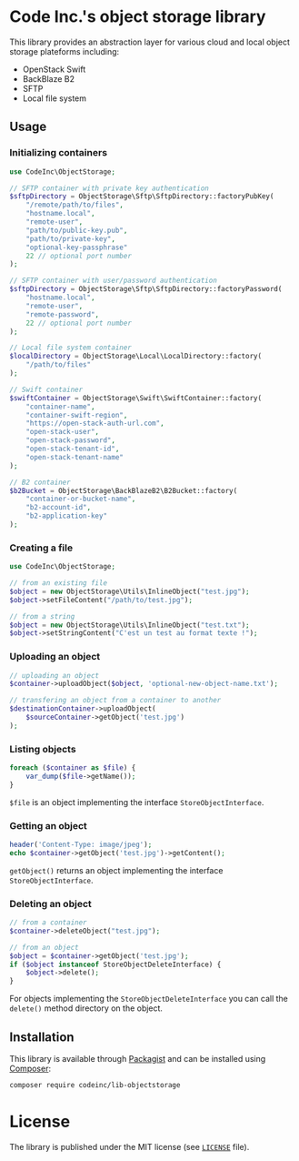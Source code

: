 # Code Inc.'s object storage library

This library provides an abstraction layer for various cloud and local object storage plateforms including:
* OpenStack Swift
* BackBlaze B2
* SFTP
* Local file system

## Usage

### Initializing containers

```php
use CodeInc\ObjectStorage;

// SFTP container with private key authentication
$sftpDirectory = ObjectStorage\Sftp\SftpDirectory::factoryPubKey(
    "/remote/path/to/files",
    "hostname.local",
    "remote-user",
    "path/to/public-key.pub",
    "path/to/private-key",
    "optional-key-passphrase"
    22 // optional port number
);

// SFTP container with user/password authentication
$sftpDirectory = ObjectStorage\Sftp\SftpDirectory::factoryPassword(
    "hostname.local",
    "remote-user",
    "remote-password",
    22 // optional port number
);

// Local file system container
$localDirectory = ObjectStorage\Local\LocalDirectory::factory(
    "/path/to/files"
);

// Swift container
$swiftContainer = ObjectStorage\Swift\SwiftContainer::factory(
    "container-name",
    "container-swift-region",
    "https://open-stack-auth-url.com",
    "open-stack-user",
    "open-stack-password",
    "open-stack-tenant-id",
    "open-stack-tenant-name"
);

// B2 container 
$b2Bucket = ObjectStorage\BackBlazeB2\B2Bucket::factory(
    "container-or-bucket-name",
    "b2-account-id",
    "b2-application-key"
);
```

### Creating a file
```php
use CodeInc\ObjectStorage;

// from an existing file
$object = new ObjectStorage\Utils\InlineObject("test.jpg");
$object->setFileContent("/path/to/test.jpg");

// from a string
$object = new ObjectStorage\Utils\InlineObject("test.txt");
$object->setStringContent("C'est un test au format texte !");
```

### Uploading an object
```php
// uploading an object
$container->uploadObject($object, 'optional-new-object-name.txt');

// transfering an object from a container to another
$destinationContainer->uploadObject(
    $sourceContainer->getObject('test.jpg')
);
```

### Listing objects
```php
foreach ($container as $file) {
    var_dump($file->getName());
}
```
`$file` is an object implementing the interface `StoreObjectInterface`.


### Getting an object

```php
header('Content-Type: image/jpeg');
echo $container->getObject('test.jpg')->getContent();
```

`getObject()` returns an object implementing the interface `StoreObjectInterface`.

### Deleting an object

```php
// from a container
$container->deleteObject("test.jpg");

// from an object
$object = $container->getObject('test.jpg');
if ($object instanceof StoreObjectDeleteInterface) {
    $object->delete();
}
```

For objects implementing the `StoreObjectDeleteInterface` you can call the `delete()` method directory on the object.


## Installation
This library is available through [Packagist](https://packagist.org/packages/codeinc/lib-objectstorage) and can be installed using [Composer](https://getcomposer.org/): 

```bash
composer require codeinc/lib-objectstorage
```

# License

The library is published under the MIT license (see [`LICENSE`](LICENSE) file).